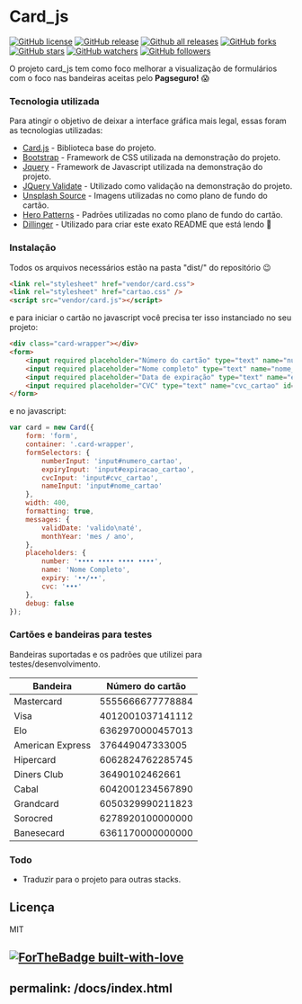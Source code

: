 # Card_js

[![GitHub license](https://img.shields.io/github/license/Naereen/StrapDown.js.svg)](https://github.com/Naereen/StrapDown.js/blob/master/LICENSE) [![GitHub release](https://img.shields.io/github/release/Naereen/StrapDown.js.svg)](https://GitHub.com/Naereen/StrapDown.js/releases/) [![Github all releases](https://img.shields.io/github/downloads/Naereen/StrapDown.js/total.svg)](https://GitHub.com/Naereen/StrapDown.js/releases/)
[![GitHub forks](https://img.shields.io/github/forks/Naereen/StrapDown.js.svg?style=social&label=Fork&maxAge=2592000)](https://GitHub.com/Naereen/StrapDown.js/network/) [![GitHub stars](https://img.shields.io/github/stars/Naereen/StrapDown.js.svg?style=social&label=Star&maxAge=2592000)](https://GitHub.com/Naereen/StrapDown.js/stargazers/) [![GitHub watchers](https://img.shields.io/github/watchers/Naereen/StrapDown.js.svg?style=social&label=Watch&maxAge=2592000)](https://GitHub.com/Naereen/StrapDown.js/watchers/) [![GitHub followers](https://img.shields.io/github/followers/Naereen.svg?style=social&label=Follow&maxAge=2592000)](https://github.com/Naereen?tab=followers)

O projeto card_js tem como foco melhorar a visualização de formulários com o foco nas bandeiras aceitas pelo **Pagseguro!** 😱

### Tecnologia utilizada

Para atingir o objetivo de deixar a interface gráfica mais legal, essas foram as tecnologias utilizadas:

* [Card.js](https://github.com/jessepollak/card) - Biblioteca base do projeto.
* [Bootstrap](https://getbootstrap.com/) - Framework de CSS utilizada na demonstração do projeto.
* [Jquery](https://jquery.com/) - Framework de Javascript utilizada na demonstração do projeto.
* [JQuery Validate](https://jqueryvalidation.org/) - Utilizado como validação na demonstração do projeto.
* [Unsplash Source](https://source.unsplash.com/) - Imagens utilizadas no como plano de fundo do cartão.
* [Hero Patterns](https://www.heropatterns.com/) - Padrões utilizadas no como plano de fundo do cartão.
* [Dillinger](https://dillinger.io/) - Utilizado para criar este exato README que está lendo 🤩


### Instalação

Todos os arquivos necessários estão na pasta "dist/" do repositório 😉

```html
<link rel="stylesheet" href="vendor/card.css">
<link rel="stylesheet" href="cartao.css" />
<script src="vendor/card.js"></script>
```

e para iniciar o cartão no javascript você precisa ter isso instanciado no seu projeto:

```html
<div class="card-wrapper"></div>
<form>
    <input required placeholder="Número do cartão" type="text" name="numero_cartao" id="numero_cartao" />
    <input required placeholder="Nome completo" type="text" name="nome_cartao" id="nome_cartao" />
    <input required placeholder="Data de expiração" type="text" name="expiracao_cartao" id="expiracao_cartao" />
    <input required placeholder="CVC" type="text" name="cvc_cartao" id="cvc_cartao" />
</form>
```

e no javascript:

```javascript
var card = new Card({
    form: 'form',
    container: '.card-wrapper',
    formSelectors: {
        numberInput: 'input#numero_cartao',
        expiryInput: 'input#expiracao_cartao',
        cvcInput: 'input#cvc_cartao',
        nameInput: 'input#nome_cartao'
    },
    width: 400,
    formatting: true,
    messages: {
        validDate: 'valido\naté',
        monthYear: 'mes / ano',
    },
    placeholders: {
        number: '•••• •••• •••• ••••',
        name: 'Nome Completo',
        expiry: '••/••',
        cvc: '•••'
    },
    debug: false
});
```

### Cartões e bandeiras para testes

Bandeiras suportadas e os padrões que utilizei para testes/desenvolvimento.

| Bandeira |Número do cartão|
| ------ | ------ |
| Mastercard | 5555666677778884 |
| Visa | 4012001037141112 |
| Elo | 6362970000457013 |
| American Express | 376449047333005 |
| Hipercard | 6062824762285745 |
| Diners Club | 36490102462661 |
| Cabal | 6042001234567890 |
| Grandcard | 6050329990211823 |
| Sorocred | 6278920100000000 |
| Banesecard | 6361170000000000 |


### Todo

 - Traduzir para o projeto para outras stacks.

Licença
----

MIT


[![ForTheBadge built-with-love](http://ForTheBadge.com/images/badges/built-with-love.svg)](https://GitHub.com/Naereen/)
---
permalink: /docs/index.html
---